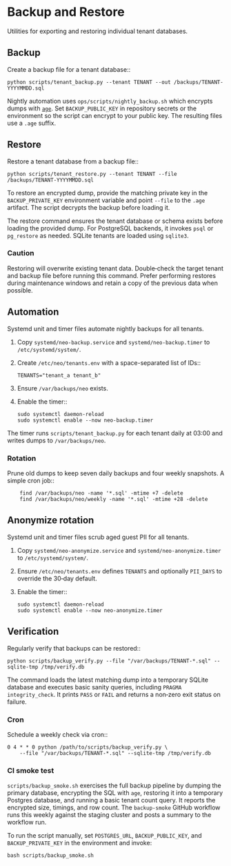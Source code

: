 # Backup and Restore

Utilities for exporting and restoring individual tenant databases.

## Backup

Create a backup file for a tenant database::

    python scripts/tenant_backup.py --tenant TENANT --out /backups/TENANT-YYYYMMDD.sql

Nightly automation uses `ops/scripts/nightly_backup.sh` which encrypts dumps with
[`age`](https://age-encryption.org/). Set `BACKUP_PUBLIC_KEY` in repository
secrets or the environment so the script can encrypt to your public key. The
resulting files use a `.age` suffix.

## Restore

Restore a tenant database from a backup file::

    python scripts/tenant_restore.py --tenant TENANT --file /backups/TENANT-YYYYMMDD.sql

To restore an encrypted dump, provide the matching private key in the
`BACKUP_PRIVATE_KEY` environment variable and point `--file` to the `.age`
artifact. The script decrypts the backup before loading it.

The restore command ensures the tenant database or schema exists before loading
the provided dump. For PostgreSQL backends, it invokes `psql` or `pg_restore` as
needed. SQLite tenants are loaded using `sqlite3`.

### Caution

Restoring will overwrite existing tenant data. Double‑check the target tenant
and backup file before running this command. Prefer performing restores during
maintenance windows and retain a copy of the previous data when possible.

## Automation

Systemd unit and timer files automate nightly backups for all tenants.

1. Copy `systemd/neo-backup.service` and `systemd/neo-backup.timer`
   to `/etc/systemd/system/`.
2. Create `/etc/neo/tenants.env` with a space-separated list of IDs::

       TENANTS="tenant_a tenant_b"

3. Ensure `/var/backups/neo` exists.
4. Enable the timer::

       sudo systemctl daemon-reload
       sudo systemctl enable --now neo-backup.timer

The timer runs `scripts/tenant_backup.py` for each tenant daily at 03:00
and writes dumps to `/var/backups/neo`.

### Rotation

Prune old dumps to keep seven daily backups and four weekly snapshots.
A simple cron job::

        find /var/backups/neo -name '*.sql' -mtime +7 -delete
        find /var/backups/neo/weekly -name '*.sql' -mtime +28 -delete

## Anonymize rotation

Systemd unit and timer files scrub aged guest PII for all tenants.

1. Copy `systemd/neo-anonymize.service` and `systemd/neo-anonymize.timer`
   to `/etc/systemd/system/`.
2. Ensure `/etc/neo/tenants.env` defines `TENANTS` and optionally
   `PII_DAYS` to override the 30‑day default.
3. Enable the timer::

       sudo systemctl daemon-reload
       sudo systemctl enable --now neo-anonymize.timer

## Verification

Regularly verify that backups can be restored::

    python scripts/backup_verify.py --file "/var/backups/TENANT-*.sql" --sqlite-tmp /tmp/verify.db

The command loads the latest matching dump into a temporary SQLite database and
executes basic sanity queries, including `PRAGMA integrity_check`. It prints
`PASS` or `FAIL` and returns a non‑zero exit status on failure.

### Cron

Schedule a weekly check via cron::

    0 4 * * 0 python /path/to/scripts/backup_verify.py \
        --file "/var/backups/TENANT-*.sql" --sqlite-tmp /tmp/verify.db

### CI smoke test

`scripts/backup_smoke.sh` exercises the full backup pipeline by dumping the
primary database, encrypting the SQL with `age`, restoring it into a temporary
Postgres database, and running a basic tenant count query. It reports the
encrypted size, timings, and row count. The `backup-smoke` GitHub workflow runs
this weekly against the staging cluster and posts a summary to the workflow
run.

To run the script manually, set `POSTGRES_URL`, `BACKUP_PUBLIC_KEY`, and
`BACKUP_PRIVATE_KEY` in the environment and invoke:

```
bash scripts/backup_smoke.sh
```
